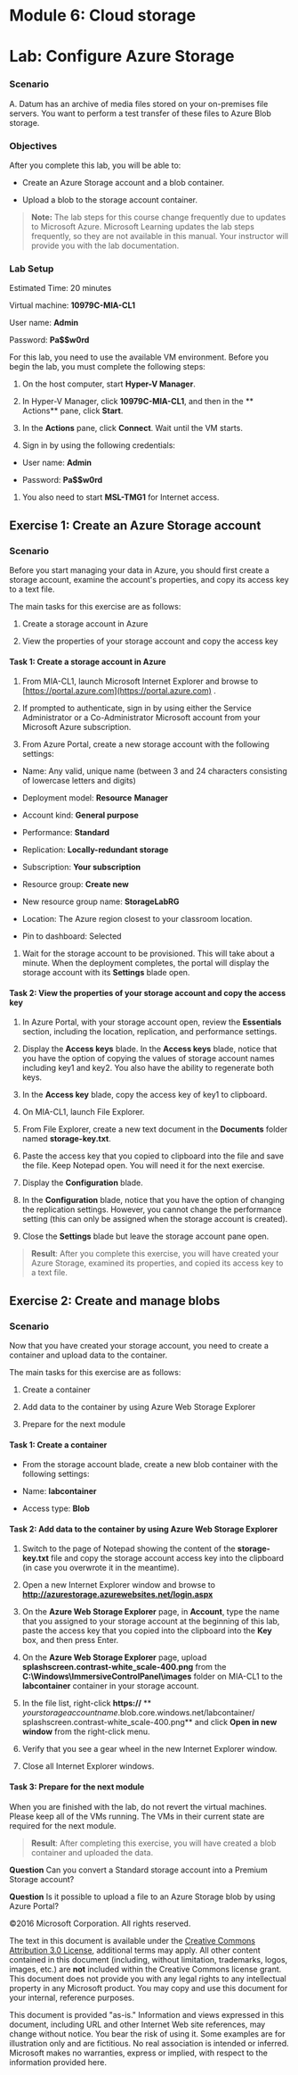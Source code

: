 # Module 6: Cloud storage
# Lab: Configure Azure Storage
  
### Scenario
  
 A. Datum has an archive of media files stored on your on-premises file servers. You want to perform a test transfer of these files to Azure Blob storage.


### Objectives
  
 After you complete this lab, you will be able to:

-   Create an Azure Storage account and a blob container.

-   Upload a blob to the storage account container.

>  **Note:** The lab steps for this course change frequently due to updates to Microsoft Azure. Microsoft Learning updates the lab steps frequently, so they are not available in this manual. Your instructor will provide you with the lab documentation.

### Lab Setup
  
 Estimated Time: 20 minutes

Virtual machine:  **10979C-MIA-CL1**

 User name:  **Admin**

 Password:  **Pa$$w0rd**

 For this lab, you need to use the available VM environment. Before you begin the lab, you must complete the following steps:

1.   On the host computer, start  **Hyper-V Manager**.

2.   In Hyper-V Manager, click  **10979C-MIA-CL1**, and then in the ** Actions** pane, click **Start**.

3.   In the  **Actions** pane, click **Connect**. Wait until the VM starts. 

4.   Sign in by using the following credentials: 


-   User name:  **Admin**

-   Password:  **Pa$$w0rd**


1.   You also need to start  **MSL-TMG1** for Internet access.



## Exercise 1: Create an Azure Storage account
  
### Scenario
  
 Before you start managing your data in Azure, you should first create a storage account, examine the account's properties, and copy its access key to a text file.

The main tasks for this exercise are as follows:

1.   Create a storage account in Azure

2.   View the properties of your storage account and copy the access key



#### Task 1: Create a storage account in Azure
  
1.   From MIA-CL1, launch Microsoft Internet Explorer and browse to 
        [https://portal.azure.com](https://portal.azure.com)
      .

2.   If prompted to authenticate, sign in by using either the Service Administrator or a Co-Administrator Microsoft account from your Microsoft Azure subscription.

3.   From Azure Portal, create a new storage account with the following settings: 


  -   Name: Any valid, unique name (between 3 and 24 characters consisting of lowercase letters and digits)

  -   Deployment model:  **Resource** **Manager**

  -   Account kind:  **General purpose**

  -   Performance:  **Standard**

  -   Replication:  **Locally-redundant storage**

  -   Subscription:  **Your subscription**

  -   Resource group:  **Create new**

  -   New resource group name:  **StorageLabRG**

  -   Location: The Azure region closest to your classroom location.

  -   Pin to dashboard: Selected


1.   Wait for the storage account to be provisioned. This will take about a minute. When the deployment completes, the portal will display the storage account with its  **Settings** blade open.



#### Task 2: View the properties of your storage account and copy the access key
  
1.   In Azure Portal, with your storage account open, review the  **Essentials** section, including the location, replication, and performance settings.

2.   Display the  **Access keys** blade.
  In the  **Access keys** blade, notice that you have the option of copying the values of storage account names including key1 and key2. You also have the ability to regenerate both keys.

3.   In the  **Access key** blade, copy the access key of key1 to clipboard.

4.   On MIA-CL1, launch File Explorer.

5.   From File Explorer, create a new text document in the  **Documents** folder named **storage-key.txt**.

6.   Paste the access key that you copied to clipboard into the file and save the file. Keep Notepad open. You will need it for the next exercise.

7.   Display the  **Configuration** blade.

8.   In the  **Configuration** blade, notice that you have the option of changing the replication settings. However, you cannot change the performance setting (this can only be assigned when the storage account is created).

9.   Close the  **Settings** blade but leave the storage account pane open.


>  **Result**: After you complete this exercise, you will have created your Azure Storage, examined its properties, and copied its access key to a text file.


## Exercise 2: Create and manage blobs
  
### Scenario
  
 Now that you have created your storage account, you need to create a container and upload data to the container.

The main tasks for this exercise are as follows:

1.   Create a container

2.   Add data to the container by using Azure Web Storage Explorer

3.   Prepare for the next module



#### Task 1: Create a container
  
-   From the storage account blade, create a new blob container with the following settings:


-   Name:  **labcontainer**

-   Access type:  **Blob**



#### Task 2: Add data to the container by using Azure Web Storage Explorer
  
1.   Switch to the page of Notepad showing the content of the  **storage-key.txt** file and copy the storage account access key into the clipboard (in case you overwrote it in the meantime).

2.   Open a new Internet Explorer window and browse to  **http://azurestorage.azurewebsites.net/login.aspx**

3.   On the  **Azure Web Storage Explorer** page, in **Account**, type the name that you assigned to your storage account at the beginning of this lab, paste the access key that you copied into the clipboard into the  **Key** box, and then press Enter.

4.   On the  **Azure Web Storage Explorer** page, upload **splashscreen.contrast-white_scale-400.png** from the **C:\Windows\ImmersiveControlPanel\images** folder on MIA-CL1 to the **labcontainer** container in your storage account.

5.   In the file list, right-click  **https://** ** _yourstorageaccountname_.blob.core.windows.net/labcontainer/ splashscreen.contrast-white_scale-400.png** and click **Open in new window** from the right-click menu.

6.   Verify that you see a gear wheel in the new Internet Explorer window. 

7.   Close all Internet Explorer windows.



#### Task 3: Prepare for the next module
  
 When you are finished with the lab, do not revert the virtual machines. Please keep all of the VMs running. The VMs in their current state are required for the next module.

>  **Result**: After completing this exercise, you will have created a blob container and uploaded the data.



**Question** 
Can you convert a Standard storage account into a Premium Storage account?

**Question** 
Is it possible to upload a file to an Azure Storage blob by using Azure Portal?


©2016 Microsoft Corporation. All rights reserved.

The text in this document is available under the [Creative Commons Attribution 3.0 License](https://creativecommons.org/licenses/by/3.0/legalcode "Creative Commons Attribution 3.0 License"), additional terms may apply.  All other content contained in this document (including, without limitation, trademarks, logos, images, etc.) are **not** included within the Creative Commons license grant.  This document does not provide you with any legal rights to any intellectual property in any Microsoft product. You may copy and use this document for your internal, reference purposes.

This document is provided "as-is." Information and views expressed in this document, including URL and other Internet Web site references, may change without notice. You bear the risk of using it. Some examples are for illustration only and are fictitious. No real association is intended or inferred. Microsoft makes no warranties, express or implied, with respect to the information provided here.

  